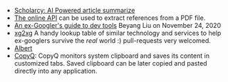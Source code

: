 - [Scholarcy: AI Powered article summarize](https://www.scholarcy.com/pricing/)
- [The online API](https://ref.scholarcy.com/api/) can be used to extract references from a PDF file.
- [An ex-Googler's guide to dev tools](https://about.sourcegraph.com/blog/ex-googler-guide-dev-tools/) Beyang Liu on November 24, 2020
- [xg2xg](https://github.com/jhuangtw/xg2xg) A handy lookup table of similar technology and services to help ex-googlers survive the _real_ world :) pull-requests very welcomed.
- [Albert](https://albertlauncher.github.io/installing/)
- [CopyQ](https://hluk.github.io/CopyQ/): CopyQ monitors system clipboard and saves its content in customized tabs. Saved clipboard can be later copied and pasted directly into any application.

